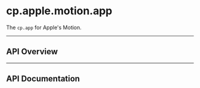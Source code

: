 # cp.apple.motion.app

The `cp.app` for Apple's Motion.

---

## API Overview

---

## API Documentation

